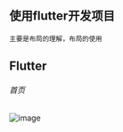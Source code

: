## 使用flutter开发项目
```
主要是布局的理解，布局的使用
```
## Flutter  


###### 首页
![image](https://github.com/shumintao/news/blob/master/demon1.png)
